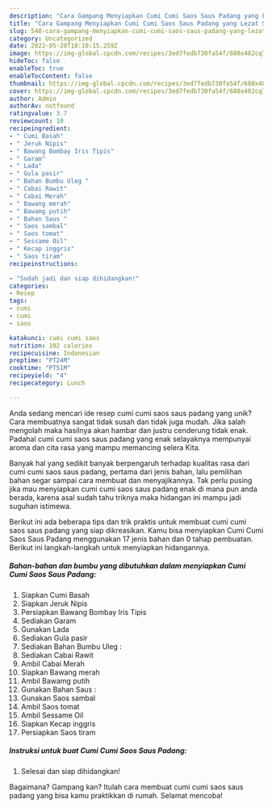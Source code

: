 ```yaml
---
description: "Cara Gampang Menyiapkan Cumi Cumi Saos Saus Padang yang Lezat Sekali"
title: "Cara Gampang Menyiapkan Cumi Cumi Saos Saus Padang yang Lezat Sekali"
slug: 540-cara-gampang-menyiapkan-cumi-cumi-saos-saus-padang-yang-lezat-sekali
category: Uncategorized
date: 2022-05-20T18:10:15.259Z
image: https://img-global.cpcdn.com/recipes/3ed7fedb730fa54f/680x482cq70/cumi-cumi-saos-saus-padang-foto-resep-utama.jpg
hideToc: false
enableToc: true
enableTocContent: false
thumbnail: https://img-global.cpcdn.com/recipes/3ed7fedb730fa54f/680x482cq70/cumi-cumi-saos-saus-padang-foto-resep-utama.jpg
cover: https://img-global.cpcdn.com/recipes/3ed7fedb730fa54f/680x482cq70/cumi-cumi-saos-saus-padang-foto-resep-utama.jpg
author: Admin
authorAv: notfound
ratingvalue: 3.7
reviewcount: 10
recipeingredient:
- " Cumi Basah"
- " Jeruk Nipis"
- " Bawang Bombay Iris Tipis"
- " Garam"
- " Lada"
- " Gula pasir"
- " Bahan Bumbu Uleg "
- " Cabai Rawit"
- " Cabai Merah"
- " Bawang merah"
- " Bawamg putih"
- " Bahan Saus "
- " Saos sambal"
- " Saos tomat"
- " Sessame Oil"
- " Kecap inggris"
- " Saos tiram"
recipeinstructions:

- "Sudah jadi dan siap dihidangkan!"
categories:
- Resep
tags:
- cumi
- cumi
- saos

katakunci: cumi cumi saos 
nutrition: 102 calories
recipecuisine: Indonesian
preptime: "PT24M"
cooktime: "PT51M"
recipeyield: "4"
recipecategory: Lunch

---
```





Anda sedang mencari ide resep cumi cumi saos saus padang yang unik? Cara membuatnya sangat tidak susah dan tidak juga mudah. Jika salah mengolah maka hasilnya akan hambar dan justru cenderung tidak enak. Padahal cumi cumi saos saus padang yang enak selayaknya mempunyai aroma dan cita rasa yang mampu memancing selera Kita.







Banyak hal yang sedikit banyak berpengaruh terhadap kualitas rasa dari cumi cumi saos saus padang, pertama dari jenis bahan, lalu pemilihan bahan segar sampai cara membuat dan menyajikannya. Tak perlu pusing jika mau menyiapkan cumi cumi saos saus padang enak di mana pun anda berada, karena asal sudah tahu triknya maka hidangan ini mampu jadi suguhan istimewa.






Berikut ini ada beberapa tips dan trik praktis untuk membuat cumi cumi saos saus padang yang siap dikreasikan. Kamu bisa menyiapkan Cumi Cumi Saos Saus Padang menggunakan 17 jenis bahan dan 0 tahap pembuatan. Berikut ini langkah-langkah untuk menyiapkan hidangannya.

<!--inarticleads1-->

##### Bahan-bahan dan bumbu yang dibutuhkan dalam menyiapkan Cumi Cumi Saos Saus Padang:

1. Siapkan  Cumi Basah
1. Siapkan  Jeruk Nipis
1. Persiapkan  Bawang Bombay Iris Tipis
1. Sediakan  Garam
1. Gunakan  Lada
1. Sediakan  Gula pasir
1. Sediakan  Bahan Bumbu Uleg :
1. Sediakan  Cabai Rawit
1. Ambil  Cabai Merah
1. Siapkan  Bawang merah
1. Ambil  Bawamg putih
1. Gunakan  Bahan Saus :
1. Gunakan  Saos sambal
1. Ambil  Saos tomat
1. Ambil  Sessame Oil
1. Siapkan  Kecap inggris
1. Persiapkan  Saos tiram




<!--inarticleads2-->

##### Instruksi untuk buat Cumi Cumi Saos Saus Padang:


1. Selesai dan siap dihidangkan!



Bagaimana? Gampang kan? Itulah cara membuat cumi cumi saos saus padang yang bisa kamu praktikkan di rumah. Selamat mencoba!
